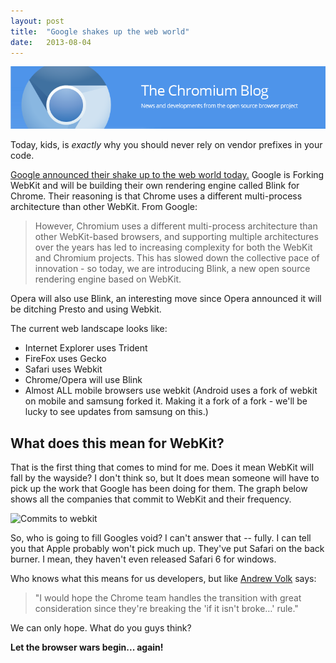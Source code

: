 ```yaml
---
layout: post
title:  "Google shakes up the web world"
date:   2013-08-04
---
```

![Google Chrome](/img/blog-images/google-chrome.png)

Today, kids, is *exactly* why you should never rely on vendor prefixes in your code.

[Google announced their shake up to the web world today.](http://blog.chromium.org/2013/04/blink-rendering-engine-for-chromium.html) Google is Forking WebKit and will be building their own rendering engine called Blink for Chrome. Their reasoning is that Chrome uses a different multi-process architecture than other WebKit. From Google:

>However, Chromium uses a different multi-process architecture than other WebKit-based browsers, and supporting multiple architectures over the years has led to increasing complexity for both the WebKit and Chromium projects. This has slowed down the collective pace of innovation - so today, we are introducing Blink, a new open source rendering engine based on WebKit.

Opera will also use Blink, an interesting move since Opera announced it will be ditching Presto and using Webkit.

The current web landscape looks like:

* Internet Explorer uses Trident
* FireFox uses Gecko
* Safari uses Webkit
* Chrome/Opera will use Blink
* Almost ALL mobile browsers use webkit (Android uses a fork of webkit on mobile and samsung forked it. Making it a fork of a fork - we'll be lucky to see updates from samsung on this.)

## What does this mean for WebKit?

That is the first thing that comes to mind for me. Does it mean WebKit will fall by the wayside? I don't think so, but It does mean someone will have to pick up the work that Google has been doing for them. The graph below shows all the companies that commit to WebKit and their frequency.

![Commits to webkit](http://www.robert-deluca.com/wp-content/uploads/2013/04/commits.png)

So, who is going to fill Googles void? I can't answer that -- fully. I can tell you that Apple probably won't pick much up. They've put Safari on the back burner. I mean, they haven't even released Safari 6 for windows.

Who knows what this means for us developers, but like [Andrew Volk](http://twitter.com/andrewvolk) says:
>"I would hope the Chrome team handles the transition with great consideration since they're breaking the 'if it isn't broke…' rule."

We can only hope. What do you guys think?

**Let the browser wars begin... again!**